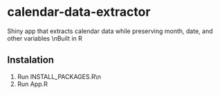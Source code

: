 # calendar-data-extractor
Shiny app that extracts calendar data while preserving month, date, and other variables
\nBuilt in R

## Instalation
1. Run INSTALL_PACKAGES.R\n
2. Run App.R
